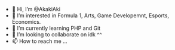 - 👋 Hi, I’m @AkakiAki
- 👀 I’m interested in Formula 1, Arts, Game Developemnt, Esports, Economics.
- 🌱 I’m currently learning PHP and  Git
- 💞️ I’m looking to collaborate on idk ^^
- 📫 How to reach me ...
